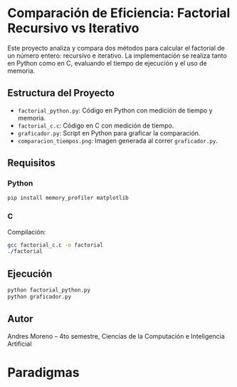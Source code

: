 # Comparación de Eficiencia: Factorial Recursivo vs Iterativo

Este proyecto analiza y compara dos métodos para calcular el factorial de un número entero: recursivo e iterativo. 
La implementación se realiza tanto en Python como en C, evaluando el tiempo de ejecución y el uso de memoria.

## Estructura del Proyecto

- `factorial_python.py`: Código en Python con medición de tiempo y memoria.
- `factorial_c.c`: Código en C con medición de tiempo.
- `graficador.py`: Script en Python para graficar la comparación.
- `comparacion_tiempos.png`: Imagen generada al correr `graficador.py`.

## Requisitos

### Python

```bash
pip install memory_profiler matplotlib
```

### C

Compilación:

```bash
gcc factorial_c.c -o factorial
./factorial
```

## Ejecución

```bash
python factorial_python.py
python graficador.py
```

## Autor

Andres Moreno – 4to semestre, Ciencias de la Computación e Inteligencia Artificial

# Paradigmas
